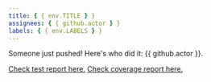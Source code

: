 ```yaml
---
title: { { env.TITLE } }
assignees: { { github.actor } }
labels: { { env.LABELS } }
---
```


Someone just pushed! Here's who did it: {{ github.actor }}.

[Check test report here.](https://creativehub2000.github.io/Mono1/index.html)
[Check coverage report here.](https://creativehub2000.github.io/Mono1/coverage/lcov-report/index.html)
